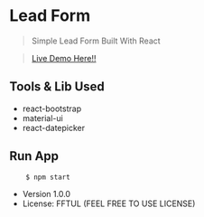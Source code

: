# Lead Form

> Simple Lead Form Built With React

> [Live Demo Here!!](https://vigorous-brahmagupta-fa2494.netlify.app/)

## Tools & Lib Used

- react-bootstrap
- material-ui
- react-datepicker

## Run App

```
    $ npm start

```

- Version 1.0.0
- License: FFTUL (FEEL FREE TO USE LICENSE)
